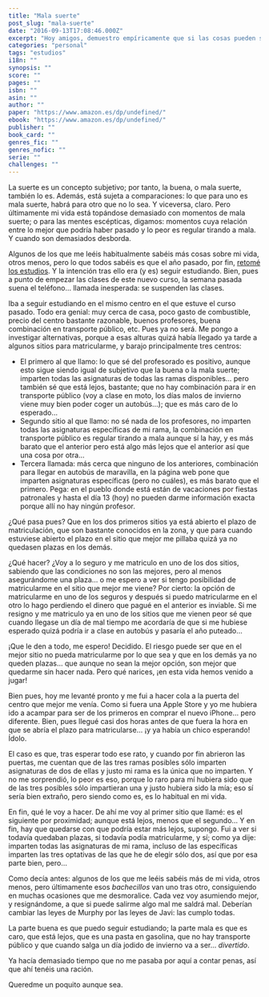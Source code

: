 ```yaml
---
title: "Mala suerte"
post_slug: "mala-suerte"
date: "2016-09-13T17:08:46.000Z"
excerpt: "Hoy amigos, demuestro empíricamente que si las cosas pueden salir mal, saldrán mal."
categories: "personal"
tags: "estudios"
i18n: ""
synopsis: ""
score: ""
pages: ""
isbn: ""
asin: ""
author: ""
paper: "https://www.amazon.es/dp/undefined/"
ebook: "https://www.amazon.es/dp/undefined/"
publisher: ""
book_card: ""
genres_fic: ""
genres_nofic: ""
serie: ""
challenges: ""
---
```


La suerte es un concepto subjetivo; por tanto, la buena, o mala suerte, también lo es. Además, está sujeta a comparaciones: lo que para uno es mala suerte, habrá para otro que no lo sea. Y viceversa, claro. Pero últimamente mi vida está topándose demasiado con momentos de mala suerte; o para las mentes escépticas, digamos: momentos cuya relación entre lo mejor que podría haber pasado y lo peor es regular tirando a mala. Y cuando son demasiados desborda.

Algunos de los que me leéis habitualmente sabéis más cosas sobre mi vida, otros menos, pero lo que todos sabéis es que el año pasado, por fin, [retomé los estudios](http://fjp.es/nada-es-lo-que-parece/). Y la intención tras ello era (y es) seguir estudiando. Bien, pues a punto de empezar las clases de este nuevo curso, la semana pasada suena el teléfono… llamada inesperada: se suspenden las clases.

Iba a seguir estudiando en el mismo centro en el que estuve el curso pasado. Todo era genial: muy cerca de casa, poco gasto de combustible, precio del centro bastante razonable, buenos profesores, buena combinación en transporte público, etc. Pues ya no será. Me pongo a investigar alternativas, porque a esas alturas quizá había llegado ya tarde a algunos sitios para matricularme, y barajo principalmente tres centros:

- El primero al que llamo: lo que sé del profesorado es positivo, aunque esto sigue siendo igual de subjetivo que la buena o la mala suerte; imparten todas las asignaturas de todas las ramas disponibles… pero también sé que está lejos, bastante; que no hay combinación para ir en transporte público (voy a clase en moto, los días malos de invierno viene muy bien poder coger un autobús…); que es más caro de lo esperado…
- Segundo sitio al que llamo: no sé nada de los profesores, no imparten todas las asignaturas específicas de mi rama, la combinación en transporte público es regular tirando a mala aunque sí la hay, y es más barato que el anterior pero está algo más lejos que el anterior así que una cosa por otra…
- Tercera llamada: más cerca que ninguno de los anteriores, combinación para llegar en autobús de maravilla, en la página web pone que imparten asignaturas específicas (pero no cuáles), es más barato que el primero. Pega: en el pueblo donde está están de vacaciones por fiestas patronales y hasta el día 13 (hoy) no pueden darme información exacta porque allí no hay ningún profesor.

¿Qué pasa pues? Que en los dos primeros sitios ya está abierto el plazo de matriculación, que son bastante conocidos en la zona, y que para cuando estuviese abierto el plazo en el sitio que mejor me pillaba quizá ya no quedasen plazas en los demás.

¿Qué hacer? ¿Voy a lo seguro y me matriculo en uno de los dos sitios, sabiendo que las condiciones no son las mejores, pero al menos asegurándome una plaza… o me espero a ver si tengo posibilidad de matricularme en el sitio que mejor me viene? Por cierto: la opción de matricularme en uno de los seguros y después si puedo matricularme en el otro lo hago perdiendo el dinero que pagué en el anterior es inviable. Si me resigno y me matriculo ya en uno de los sitios que me vienen peor sé que cuando llegase un día de mal tiempo me acordaría de que si me hubiese esperado quizá podría ir a clase en autobús y pasaría el año puteado…

¡Que le den a todo, me espero! Decidido. El riesgo puede ser que en el mejor sitio no pueda matricularme por lo que sea y que en los demás ya no queden plazas… que aunque no sean la mejor opción, son mejor que quedarme sin hacer nada. Pero qué narices, ¡en esta vida hemos venido a jugar!

Bien pues, hoy me levanté pronto y me fui a hacer cola a la puerta del centro que mejor me venía. Como si fuera una Apple Store y yo me hubiera ido a acampar para ser de los primeros en comprar el nuevo iPhone… pero diferente. Bien, pues llegué casi dos horas antes de que fuera la hora en que se abría el plazo para matricularse… ¡y ya había un chico esperando! Ídolo.

El caso es que, tras esperar todo ese rato, y cuando por fin abrieron las puertas, me cuentan que de las tres ramas posibles sólo imparten asignaturas de dos de ellas y justo mi rama es la única que no imparten. Y no me sorprendió, lo peor es eso, porque lo raro para mí hubiera sido que de las tres posibles sólo impartieran una y justo hubiera sido la mía; eso sí sería bien extraño, pero siendo como es, es lo habitual en mi vida.

En fin, qué le voy a hacer. De ahí me voy al primer sitio que llamé: es el siguiente por proximidad; aunque está lejos, menos que el segundo… Y en fin, hay que quedarse con que podría estar más lejos, supongo. Fui a ver si todavía quedaban plazas, si todavía podía matricularme, y sí; como ya dije: imparten todas las asignaturas de mi rama, incluso de las específicas imparten las tres optativas de las que he de elegir sólo dos, así que por esa parte bien, pero…

Como decía antes: algunos de los que me leéis sabéis más de mi vida, otros menos, pero últimamente esos _bachecillos_ van uno tras otro, consiguiendo en muchas ocasiones que me desmoralice. Cada vez voy asumiendo mejor, y resignándome, a que si puede salirme algo mal me saldrá mal. Deberían cambiar las leyes de Murphy por las leyes de Javi: las cumplo todas.

La parte buena es que puedo seguir estudiando; la parte mala es que es caro, que está lejos, que es una pasta en gasolina, que no hay transporte público y que cuando salga un día jodido de invierno va a ser… _divertido_.

Ya hacía demasiado tiempo que no me pasaba por aquí a contar penas, así que ahí tenéis una ración.

Queredme un poquito aunque sea.
